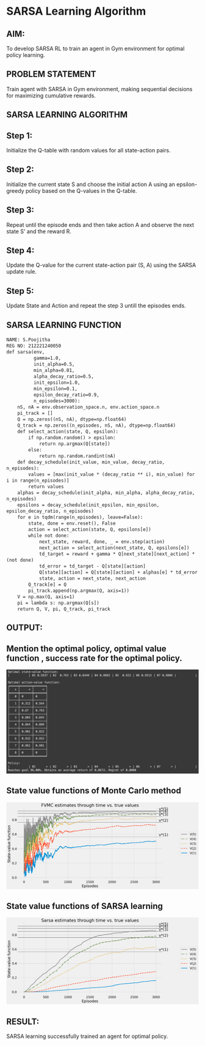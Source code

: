 # SARSA Learning Algorithm


## AIM:
To develop SARSA RL to train an agent in Gym environment for optimal policy learning.

## PROBLEM STATEMENT
Train agent with SARSA in Gym environment, making sequential decisions for maximizing cumulative rewards.

## SARSA LEARNING ALGORITHM
## Step 1:

Initialize the Q-table with random values for all state-action pairs.
## Step 2:

Initialize the current state S and choose the initial action A using an epsilon-greedy policy based on the Q-values in the Q-table.
## Step 3:

Repeat until the episode ends and then take action A and observe the next state S' and the reward R.
## Step 4:

Update the Q-value for the current state-action pair (S, A) using the SARSA update rule.
## Step 5:
Update State and Action and repeat the step 3 untill the episodes ends.

## SARSA LEARNING FUNCTION
```
NAME: S.Poojitha
REG NO: 212221240050
def sarsa(env,
          gamma=1.0,
          init_alpha=0.5,
          min_alpha=0.01,
          alpha_decay_ratio=0.5,
          init_epsilon=1.0,
          min_epsilon=0.1,
          epsilon_decay_ratio=0.9,
          n_episodes=3000):
    nS, nA = env.observation_space.n, env.action_space.n
    pi_track = []
    Q = np.zeros((nS, nA), dtype=np.float64)
    Q_track = np.zeros((n_episodes, nS, nA), dtype=np.float64)
    def select_action(state, Q, epsilon):
        if np.random.random() > epsilon:
            return np.argmax(Q[state])
        else:
            return np.random.randint(nA)
    def decay_schedule(init_value, min_value, decay_ratio, n_episodes):
        values = [max(init_value * (decay_ratio ** i), min_value) for i in range(n_episodes)]
        return values
    alphas = decay_schedule(init_alpha, min_alpha, alpha_decay_ratio, n_episodes)
    epsilons = decay_schedule(init_epsilon, min_epsilon, epsilon_decay_ratio, n_episodes)
    for e in tqdm(range(n_episodes), leave=False):
        state, done = env.reset(), False
        action = select_action(state, Q, epsilons[e])
        while not done:
            next_state, reward, done, _ = env.step(action)
            next_action = select_action(next_state, Q, epsilons[e])
            td_target = reward + gamma * Q[next_state][next_action] * (not done)
            td_error = td_target - Q[state][action]
            Q[state][action] = Q[state][action] + alphas[e] * td_error
            state, action = next_state, next_action
        Q_track[e] = Q
        pi_track.append(np.argmax(Q, axis=1))
    V = np.max(Q, axis=1)
    pi = lambda s: np.argmax(Q[s])
    return Q, V, pi, Q_track, pi_track

```

## OUTPUT:
## Mention the optimal policy, optimal value function , success rate for the optimal policy.
![output](monte1.png)
## State value functions of Monte Carlo method
![output](monte2.png)
## State value functions of SARSA learning
![output](monte3.png)

## RESULT:
SARSA learning successfully trained an agent for optimal policy.

